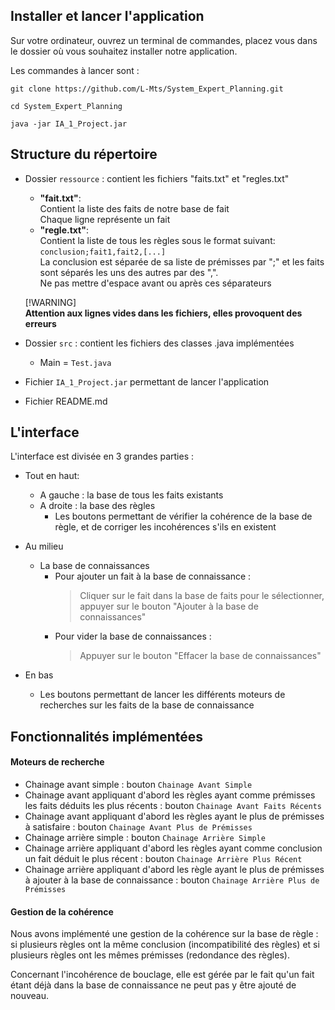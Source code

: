 ## Installer et lancer l'application

Sur votre ordinateur, ouvrez un terminal de commandes, placez vous dans le dossier où vous souhaitez installer notre application.

Les commandes à lancer sont :
```
git clone https://github.com/L-Mts/System_Expert_Planning.git
```
```
cd System_Expert_Planning
```
```
java -jar IA_1_Project.jar
```

## Structure du répertoire

- Dossier `ressource` : contient les fichiers "faits.txt" et "regles.txt"

    - **"fait.txt"**:  
        Contient la liste des faits de notre base de fait  
        Chaque ligne représente un fait
    - **"regle.txt"**:  
        Contient la liste de tous les règles sous le format suivant:  
            `conclusion;fait1,fait2,[...]`  
                La conclusion est séparée de sa liste de prémisses par ";" et les faits sont séparés les uns des autres par des ",".  
                Ne pas mettre d'espace avant ou après ces séparateurs
  
    [!WARNING]  
    **Attention aux lignes vides dans les fichiers, elles provoquent des erreurs**
    
- Dossier `src` : contient les fichiers des classes .java implémentées
    
    - Main = `Test.java`

- Fichier `IA_1_Project.jar` permettant de lancer l'application
- Fichier README.md

## L'interface 

L'interface est divisée en 3 grandes parties :

- Tout en haut:  

    - A gauche : la base de tous les faits existants  
    - A droite : la base des règles
        - Les boutons permettant de vérifier la cohérence de la base de règle, et de corriger les incohérences s'ils en existent
        
- Au milieu

    - La base de connaissances
        - Pour ajouter un fait à la base de connaissance :
            > Cliquer sur le fait dans la base de faits pour le sélectionner, appuyer sur le bouton "Ajouter à la base de connaissances"
        - Pour vider la base de connaissances :
            > Appuyer sur le bouton "Effacer la base de connaissances"
            
- En bas

    - Les boutons permettant de lancer les différents moteurs de recherches sur les faits de la base de connaissance
    
    
## Fonctionnalités implémentées
#### Moteurs de recherche

- Chainage avant simple : bouton `Chainage Avant Simple`
- Chainage avant appliquant d'abord les règles ayant comme prémisses les faits déduits les plus récents : bouton `Chainage Avant Faits Récents`
- Chainage avant appliquant d'abord les règles ayant le plus de prémisses à satisfaire : bouton `Chainage Avant Plus de Prémisses`
- Chainage arrière simple : bouton `Chainage Arrière Simple`
- Chainage arrière appliquant d'abord les règles ayant comme conclusion un fait déduit le plus récent : bouton `Chainage Arrière Plus Récent`
- Chainage arrière appliquant d'abord les règle ayant le plus de prémisses à ajouter à la base de connaissance : bouton `Chainage Arrière Plus de Prémisses`

#### Gestion de la cohérence  
Nous avons implémenté une gestion de la cohérence sur la base de règle :  
si plusieurs règles ont la même conclusion (incompatibilité des règles) et si plusieurs règles ont les mêmes prémisses (redondance des règles).

Concernant l'incohérence de bouclage, elle est gérée par le fait qu'un fait étant déjà dans la base de connaissance ne peut pas y être ajouté de nouveau.
